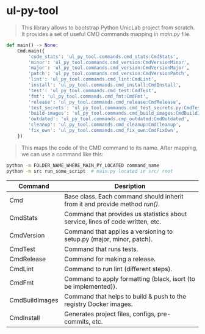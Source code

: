# ul-py-tool
> This library allows to bootstrap Python UnicLab project from scratch.
> It provides a set of useful CMD commands mapping in *main.py* file.

```python
def main() -> None:
    Cmd.main({
        'code_stats': 'ul_py_tool.commands.cmd_stats:CmdStats',
        'minor': 'ul_py_tool.commands.cmd_version:CmdVersionMinor',
        'major': 'ul_py_tool.commands.cmd_version:CmdVersionMajor',
        'patch': 'ul_py_tool.commands.cmd_version:CmdVersionPatch',
        'lint': 'ul_py_tool.commands.cmd_lint:CmdLint',
        'install': 'ul_py_tool.commands.cmd_install:CmdInstall',
        'test': 'ul_py_tool.commands.cmd_test:CmdTest',
        'fmt': 'ul_py_tool.commands.cmd_fmt:CmdFmt',
        'release': 'ul_py_tool.commands.cmd_release:CmdRelease',
        'test_secrets': 'ul_py_tool.commands.cmd_test_secrets.py:CmdTestSecrets',
        'build-images': 'ul_py_tool.commands.cmd_build_images:CmdBuildImages',
        'outdated': 'ul_py_tool.commands.cmp_outdated:CmdOutdated',
        'cleanup': 'ul_py_tool.commands.cmd_cleanup:CmdCleanup',
        'fix_own': 'ul_py_tool.commands.cmd_fix_own:CmdFixOwn',
    })
```

> This maps the code of the CMD command to its name. After mapping, we can use a command like this:
```bash
python -m FOLDER_NAME_WHERE_MAIN_PY_LOCATED command_name
python -m src run_some_script  # main.py located in src/ root
```


| Command        | Desription                                                                     |
|----------------|--------------------------------------------------------------------------------|
| Cmd            | Base class. Each command should inherit from it and provide method *run()*.    |
| CmdStats       | Command that provides us statistics about service, lines of code written, etc. |
| CmdVersion     | Command that applies a versioning to setup.py (major, minor, patch).           |
| CmdTest        | Command that runs tests.                                                       |
| CmdRelease     | Command for making a release.                                                  |
| CmdLint        | Command to run lint (different steps).                                         |
| CmdFmt         | Command to apply formatting (black, isort (to be implemented)).                |
| CmdBuildImages | Command that helps to build & push to the registry Docker images.              |
| CmdInstall     | Generates project files, configs, pre-commits, etc.                            |

